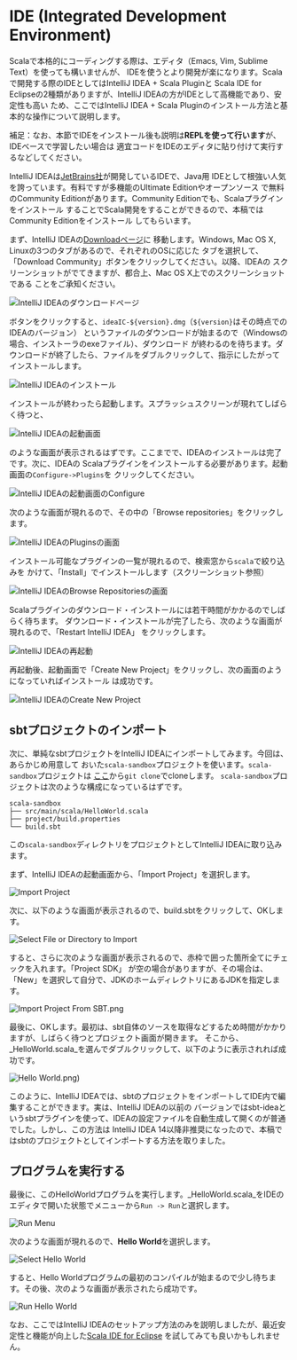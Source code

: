 # IDE (Integrated Development Environment)

Scalaで本格的にコーディングする際は、エディタ（Emacs, Vim, Sublime Text）を使っても構いませんが、
IDEを使うとより開発が楽になります。Scalaで開発する際のIDEとしてはIntelliJ IDEA + Scala Pluginと
Scala IDE for Eclipseの2種類がありますが、IntelliJ IDEAの方がIDEとして高機能であり、安定性も高い
ため、ここではIntelliJ IDEA + Scala Pluginのインストール方法と基本的な操作について説明します。

補足：なお、本節でIDEをインストール後も説明は**REPLを使って行います**が、IDEベースで学習したい場合は
適宜コードをIDEのエディタに貼り付けて実行するなどしてください。

IntelliJ IDEAは[JetBrains社](https://www.jetbrains.com/)が開発しているIDEで、Java用
IDEとして根強い人気を誇っています。有料ですが多機能のUltimate Editionやオープンソース
で無料のCommunity Editionがあります。Community Editionでも、Scalaプラグインをインストール
することでScala開発をすることができるので、本稿ではCommunity Editionをインストール
してもらいます。

まず、IntelliJ IDEAの[Downloadページ](https://www.jetbrains.com/idea/download/)に
移動します。Windows, Mac OS X, Linuxの3つのタブがあるので、それぞれのOSに応じた
タブを選択して、「Download Community」ボタンをクリックしてください。以降、IDEAの
スクリーンショットがでてきますが、都合上、Mac OS X上でのスクリーンショットである
ことをご承知ください。

![IntelliJ IDEAのダウンロードページ](img/IntelliJ_IDEA_Download.png)

ボタンをクリックすると、`ideaIC-${version}.dmg`（`${version}`はその時点でのIDEAのバージョン）
というファイルのダウンロードが始まるので（Windowsの場合、インストーラのexeファイル）、ダウンロード
が終わるのを待ちます。ダウンロードが終了したら、ファイルをダブルクリックして、指示にしたがって
インストールします。

![IntelliJ IDEAのインストール](img/IntelliJ_IDEA_Install.png)

インストールが終わったら起動します。スプラッシュスクリーンが現れてしばらく待つと、

![IntelliJ IDEAの起動画面](img/IntelliJ_IDEA_Startup.png)

のような画面が表示されるはずです。ここまでで、IDEAのインストールは完了です。次に、IDEAの
Scalaプラグインをインストールする必要があります。起動画面の`Configure->Plugins`を
クリックしてください。

![IntelliJ IDEAの起動画面のConfigure](img/IntelliJ_IDEA_Startup_Configure.png)

次のような画面が現れるので、その中の「Browse repositories」をクリックします。

![IntelliJ IDEAのPluginsの画面](img/IntelliJ_IDEA_Plugins.png)

インストール可能なプラグインの一覧が現れるので、検索窓から`scala`で絞り込みを
かけて、「Install」でインストールします（スクリーンショット参照）

![IntelliJ IDEAのBrowse Repositoriesの画面](img/IntelliJ_IDEA_Browse_Repositories.png)

Scalaプラグインのダウンロード・インストールには若干時間がかかるのでしばらく待ちます。
ダウンロード・インストールが完了したら、次のような画面が現れるので、「Restart IntelliJ IDEA」
をクリックします。

![IntelliJ IDEAの再起動](img/IntelliJ_IDEA_Plugins_Changed.png)

再起動後、起動画面で「Create New Project」をクリックし、次の画面のようになっていればインストール
は成功です。

![IntelliJ IDEAのCreate New Project](img/IntelliJ_IDEA_New_Project.png)

## sbtプロジェクトのインポート

次に、単純なsbtプロジェクトをIntelliJ IDEAにインポートしてみます。今回は、あらかじめ用意して
おいた`scala-sandbox`プロジェクトを使います。`scala-sandbox`プロジェクトは
[ここ](https://github.com/dwango/scala-sandbox)から`git clone`でcloneします。
`scala-sandbox`プロジェクトは次のような構成になっているはずです。

```
scala-sandbox
├── src/main/scala/HelloWorld.scala
├── project/build.properties
└── build.sbt

```

この`scala-sandbox`ディレクトリをプロジェクトとしてIntelliJ IDEAに取り込みます。

まず、IntelliJ IDEAの起動画面から、「Import Project」を選択します。

![Import Project](img/IntelliJ_IDEA_Import_Project.png)

次に、以下のような画面が表示されるので、build.sbtをクリックして、OKします。

![Select File or Directory to Import](img/IntelliJ_IDEA_Select_File_Or_Directory_To_Import.png)

すると、さらに次のような画面が表示されるので、赤枠で囲った箇所全てにチェックを入れます。「Project SDK」
が空の場合がありますが、その場合は、「New」を選択して自分で、JDKのホームディレクトリにあるJDKを指定します。

![Import Project From SBT.png](img/IntelliJ_IDEA_Import_Project_From_SBT.png)

最後に、OKします。最初は、sbt自体のソースを取得などするため時間がかかりますが、しばらく待つとプロジェクト画面が開きます。
そこから、_HelloWorld.scala_を選んでダブルクリックして、以下のように表示されれば成功です。

![Hello World.png)](img/IntelliJ_IDEA_Editor_Hello_World.png)

このように、IntelliJ IDEAでは、sbtのプロジェクトをインポートしてIDE内で編集することができます。実は、IntelliJ IDEAの以前の
バージョンではsbt-ideaというsbtプラグインを使って、IDEAの設定ファイルを自動生成して開くのが普通でした。しかし、この方法は
IntelliJ IDEA 14以降非推奨になったので、本稿ではsbtのプロジェクトとしてインポートする方法を取りました。

## プログラムを実行する

最後に、このHelloWorldプログラムを実行します。_HelloWorld.scala_をIDEのエディタで開いた状態でメニューから`Run -> Run`と選択します。

![Run Menu](img/IntelliJ_IDEA_Run_Menu.png)

次のような画面が現れるので、**Hello World**を選択します。

![Select Hello World](img/IntelliJ_IDEA_Edit_Configuration_Hello_World.png)

すると、Hello Worldプログラムの最初のコンパイルが始まるので少し待ちます。その後、次のような画面が表示されたら成功です。

![Run Hello World](img/IntelliJ_IDEA_Run_Hello_World.png)

なお、ここではIntelliJ IDEAのセットアップ方法のみを説明しましたが、最近安定性と機能が向上した[Scala IDE for Eclipse](http://scala-ide.org/)
を試してみても良いかもしれません。

